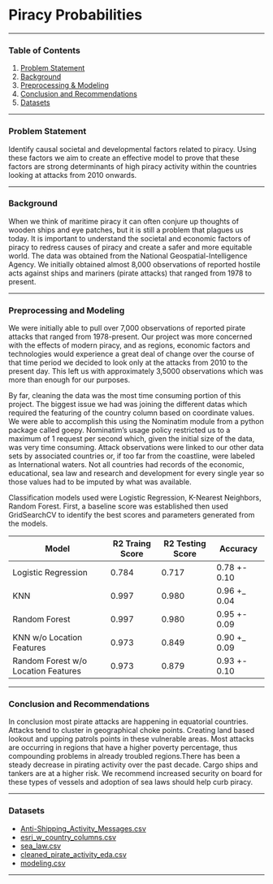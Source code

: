 # Piracy Probabilities

---

### Table of Contents

1. [Problem Statement](#Problem-Statement)
2. [Background](#Background)
3. [Preprocessing & Modeling](#Preprocessing-and-Modeling)
4. [Conclusion and Recommendations](#Conclusion-and-Recommendations)
5. [Datasets](#Datasets)

---

### Problem Statement
Identify causal societal and developmental factors related to piracy. Using these factors we aim to create an effective model to prove that these factors are strong determinants of high piracy activity within the countries looking at attacks from 2010 onwards. 

---

### Background
When we think of maritime piracy it can often conjure up thoughts of wooden ships and eye patches, but it is still a problem that plagues us today. It is important to understand the societal and economic factors of piracy to redress causes of piracy and create a safer and more equitable world. The data was obtained from the National Geospatial-Intelligence Agency. We initially  obtained almost 8,000 observations of reported hostile acts against ships and mariners (pirate attacks) that ranged from 1978 to present. 

---

### Preprocessing and Modeling
We were initially able to pull over 7,000 observations of reported pirate attacks that ranged from 1978-present. Our project was more concerned with the effects of modern piracy, and as regions, economic factors and technologies would experience a great deal of change over the course of that time period we decided to look only at the attacks from 2010 to the present day.  This left us with approximately 3,5000 observations which was more than enough for our purposes.

By far, cleaning the data was the most time consuming portion of this project. The biggest issue we had was joining the different datas which required the featuring of the country column based on coordinate values. We were able to accomplish this using the Nominatim module from a python package called goepy. Nominatim’s usage policy restricted us to a maximum of 1 request per second which, given the initial size of the data, was very time consuming.  Attack observations were linked to our other data sets by associated countries or, if too far from the coastline, were labeled as International waters. Not all countries had records of the economic, educational, sea law and research and development for every single year so those values had to be imputed by what was available.

Classification models used were Logistic Regression, K-Nearest Neighbors, Random Forest. First, a baseline score was established then used GridSearchCV to identify the best scores and parameters generated from the models. 

|Model                               |R2 Traing Score   |R2 Testing Score  |Accuracy      |
|---                                 |---               |---               |---           |
|Logistic Regression                 |0.784             |0.717             |0.78 +- 0.10  |
|KNN                                 |0.997             |0.980             |0.96 +_ 0.04  |
|Random Forest                       |0.997             |0.980             |0.95 +- 0.09  |
|KNN w/o Location Features           |0.973             |0.849             |0.90 +_ 0.09  |
|Random Forest w/o Location Features |0.973             |0.879             |0.93 +- 0.10  |

---

### Conclusion and Recommendations
In conclusion most pirate attacks are happening in equatorial countries. Attacks tend to cluster in geographical choke points. Creating land based lookout and upping patrols points in these vulnerable areas. Most attacks are occurring in regions that have a higher poverty percentage, thus compounding problems in already troubled regions.There has been a steady decrease in pirating activity over the past decade. Cargo ships and tankers are at a higher risk. We recommend increased security on board for these types of vessels and adoption of sea laws should help curb piracy.

---

### Datasets
* [Anti-Shipping_Activity_Messages.csv](#'../datasets/Anti-Shipping_Activity_Messages.csv')
* [esri_w_country_columns.csv]('datasets/esri_w_country_columns.csv')
* [sea_law.csv]('datasets/sea_law.csv') 
* [cleaned_pirate_activity_eda.csv]('datasets/cleaned_pirate_activity_eda.csv')  
* [modeling.csv]('datasets/modeling.csv') 

---
